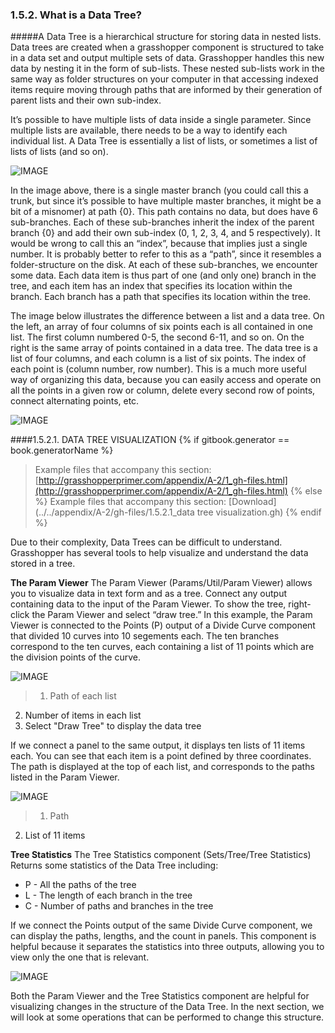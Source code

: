 ### 1.5.2. What is a Data Tree?

#####A Data Tree is a hierarchical structure for storing data in nested lists. Data trees are created when a grasshopper component is structured to take in a data set and output multiple sets of data. Grasshopper handles this new data by nesting it in the form of sub-lists. These nested sub-lists work in the same way as folder structures on your computer in that accessing indexed items require moving through paths that are informed by their generation of parent lists and their own sub-index.

It’s possible to have multiple lists of data inside a single parameter. Since multiple lists are available, there needs to be a way to identify each individual list. A Data Tree is essentially a list of lists, or sometimes a list of lists of lists (and so on).

![IMAGE](images/1-5-2/1-5-2_001-data-tree.png)

In the image above, there is a single master branch (you could call this a trunk, but since it’s possible to have multiple master branches, it might be a bit of a misnomer) at path {0}. This path contains no data, but does have 6 sub-branches. Each of these sub-branches inherit the index of the parent branch {0} and add their own sub-index (0, 1, 2, 3, 4, and 5 respectively). It would be wrong to call this an “index”, because that implies just a single number. It is probably better to refer to this as a “path”, since it resembles a folder-structure on the disk. At each of these sub-branches, we encounter some data. Each data item is thus part of
one (and only one) branch in the tree, and each item has an index that specifies its location within the branch. Each branch has a path that specifies its location within the tree.

The image below illustrates the difference between a list and a data tree. On the left, an array of four columns of six points each is all contained in one list. The first column numbered 0-5, the second 6-11, and so on. On the right is the same array of points contained in a data tree. The data tree is a list of four columns, and each column is a list of six points. The index of each point is (column number, row number). This is a much more useful way of organizing this data, because you can easily access and operate on all the points in a given row or column, delete every second row of points, connect alternating points, etc.

![IMAGE](images/1-5-2/1-5-2_002-list-data-tree.png)

####1.5.2.1. DATA TREE VISUALIZATION
{% if gitbook.generator == book.generatorName %}
>Example files that accompany this section: [http://grasshopperprimer.com/appendix/A-2/1_gh-files.html](http://grasshopperprimer.com/appendix/A-2/1_gh-files.html)
{% else %}
>Example files that accompany this section: [Download](../../appendix/A-2/gh-files/1.5.2.1_data tree visualization.gh)
{% endif %}

Due to their complexity, Data Trees can be difficult to understand. Grasshopper has several tools to help visualize and understand the data stored in a tree.

**The Param Viewer**
The Param Viewer (Params/Util/Param Viewer) allows you to visualize data in text form and as a tree. Connect any output containing data to the input of the Param Viewer. To show the tree, right-click the Param Viewer and select “draw tree.” In this example, the Param Viewer is connected to the Points (P) output of a Divide Curve component that divided 10 curves into 10 segements each. The ten branches correspond to the ten curves, each containing a list of 11 points which are the division points of the curve.

![IMAGE](images/1-5-2/1-5-2_003-param-viewer.png)
>1. Path of each list
2. Number of items in each list
3. Select "Draw Tree" to display the data tree

If we connect a panel to the same output, it displays ten lists of 11 items each. You can see that each item is a point defined by three coordinates. The path is displayed at the top of each list, and corresponds to the paths listed in the Param Viewer.

![IMAGE](images/1-5-2/1-5-2_004-panel-display.png)
>1. Path
2. List of 11 items

**Tree Statistics**
The Tree Statistics component (Sets/Tree/Tree Statistics) Returns some
statistics of the Data Tree including:
* P - All the paths of the tree
* L - The length of each branch in the tree
* C - Number of paths and branches in the tree

If we connect the Points output of the same Divide Curve component, we can display the paths, lengths, and the count in panels. This component is helpful because it separates the statistics into three outputs, allowing you to view only the one that is relevant.

![IMAGE](images/1-5-2/1-5-2_005-tree-stats.png)


Both the Param Viewer and the Tree Statistics component are helpful for visualizing changes in the structure of the Data Tree. In the next section, we will look at some operations that can be performed to change this structure.
